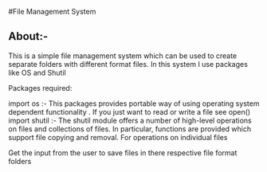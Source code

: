 #File Management System

## About:-

This is a simple file management system which can be used to create separate folders with different format files.
In this system I use packages like OS and Shutil

Packages required:

import os :- This packages provides portable way of using operating system dependent functionality .
If you just want to read or write a file see open()
import shutil :- The shutil module offers a number of high-level operations 
on files and collections of files. In particular, functions are provided 
which support file copying and removal. For operations on individual files

Get the input from the user to save files in there respective file format folders  




